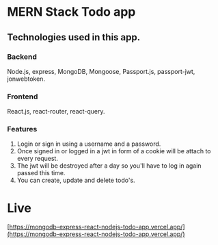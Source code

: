 # MERN Stack Todo app

## Technologies used in this app.

### Backend

Node.js, express, MongoDB, Mongoose, Passport.js, passport-jwt, jonwebtoken.

### Frontend

React.js, react-router, react-query.

### Features

1. Login or sign in using a username and a password.
2. Once signed in or logged in a jwt in form of a cookie will be attach to every request.
3. The jwt will be destroyed after a day so you'll have to log in again passed this time.
4. You can create, update and delete todo's.

# Live

[https://mongodb-express-react-nodejs-todo-app.vercel.app/](https://mongodb-express-react-nodejs-todo-app.vercel.app/)
